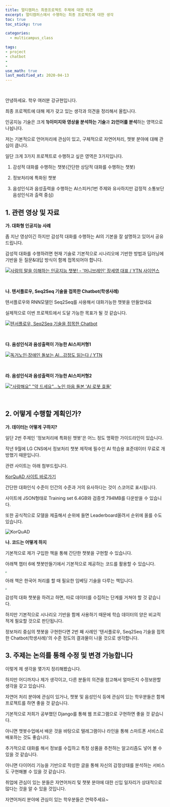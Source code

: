 ```yaml
---
title: 멀티캠퍼스 최종프로젝트 주제에 대한 의견
excerpt: 멀티캠퍼스에서 수행하는 최종 프로젝트에 대한 생각
toc: true
toc_sticky: true

categories:
  - multicampus_class

tags:
- project
- chatbot
- 
- 
use_math: true
last_modified_at: 2020-04-13
---
```








<br>

안녕하세요. 학우 여러분 강규현입니다. 

최종 프로젝트에 대해 제가 갖고 있는 생각과 의견을 정리해서 올립니다. 

인공지능 기술은 크게 **1)이미지와 영상을 분석하는 기술**과 **2)언어를 분석**하는 영역으로 나뉩니다. 

저는 기본적으로 언어처리에 관심이 있고, 구체적으로 자연어처리, 챗봇 분야에 대해 관심이 큽니다.

일단 크게 3가지 프로젝트로 수행하고 싶은 영역은 3가지입니다.  

1. 감성적 대화를 수행하는 챗봇(간단한 상담적 대화를 수행하는 챗봇)

2. 정보처리에 특화된 챗봇

3. 음성인식과 음성출력을 수행하는 AI스피커(1번 주제와 유사하지만 감정적 소통보단 음성인식과 출력 중심)



## 1. 관련 영상 및 자료

**가. 대화형 인공지능 사례**

좀 지난 영상이긴 하지만 감성적 대화를 수행하는 AI의 기본을 잘 설명하고 있어서 공유드립니다.

감성적 대화를 수행하려면 현재 기술로 기본적으로 시나리오에 기반한 방법과  딥러닝에 기반을 둔 질문&대답 방식이 함께 접목되어야 합니다. 

[![사람의 말을 이해하는 인공지능 챗봇! - '머니브레인' 장세영 대표 / YTN 사이언스](http://img.youtube.com/vi/zLBGEwnn7GE/0.jpg)](https://www.youtube.com/watch?v=zLBGEwnn7GE?t=0s)



<br>

**나. 텐서플로우, Seq2Seq 기술을 접목한 Chatbot(학생사례)**

텐서플로우와 RNN모델인 Seq2Seq를 사용해서 대화가능한 챗봇을 만들었네요

실제적으로 이번 프로젝트에서 도달 가능한 목표가 될 것 같습니다. 

[![텐서플로우, Seq2Seq 기술을 접목한 Chatbot](http://img.youtube.com/vi/LGWlaNZBScc/0.jpg)](https://www.youtube.com/watch?v=LGWlaNZBScc?t=0s)



<br>

**다. 음성인식과 음성출력이 가능한 AI스피커형1**

[![독거노인·장애인 돌보는 AI...감정도 읽는다 / YTN](http://img.youtube.com/vi/yTNQpFPYVmY/0.jpg)](https://www.youtube.com/watch?v=yTNQpFPYVmY?t=0s)



<br>

**라. 음성인식과 음성출력이 가능한 AI스피커형2**

[!["사랑해요" "약 드세요"…노인 마음 돌본 'AI 로봇 효돌'](http://img.youtube.com/vi/vMCmA4whyP4/0.jpg)](https://www.youtube.com/watch?v=vMCmA4whyP4?t=0s)



<br>

## 2. 어떻게 수행할 계획인가?



**가. 데이터는 어떻게 구하지?**

일단 2번 주제인 '정보처리에 특화된 챗봇'은 어느 정도 명확한 가이드라인이 있습니다. 

작년 9월에 LG CNS에서 정보처리 챗봇 제작에 필수인 AI 학습용 표준데이터 무료로 개방했기 때문입니다. 

관련 사이트는 아래 첨부드립니다. 

[KorQuAD 사이트 바로가기](https://korquad.github.io/)

간단한 대화인식 수준이 인간의 수준과 거의 유사하다는 것이 스코어로 표시됩니다. 

사이트에 JSON형태로 Training set 6.4GB와 검증셋 794MB를 다운받을 수 있습니다. 

또한 공식적으로 모델을 제출해서 순위에 들면 Leaderboard올려서 순위에 올를 수도 있습니다. 

![KorQuAD](https://i.imgur.com/mGwtgIG.png)



**나. 코드는 어떻게 하지**

기본적으로 제가 구입한 책을 통해 간단한 챗봇을 구현할 수 있습니다. 

아래책 챕터 6에 챗봇만들기에서 기본적으로 제공하는 코드를 활용할 수 있습니다.

<img src="http://image.yes24.com/goods/69334316/800x0" style="zoom:30%;" />

아래 책은 한국어 처리를 할 때 필요한 임베딩 기술을 다루는 책입니다. 

<img src="http://image.yes24.com/goods/78569687/800x0" style="zoom:33%;" />



감성적 대화 챗봇을 하려고 하면, 따로 데이터를 수집하는 단계를 거쳐야 할 것 같습니다. 

하지만 기본적으로 시나리오 기반을 함께 사용하기 때문에 학습 데이터의 양은 비교적 적게 필요할 것으로 판단됩니다. 



정보처리 중심의 챗봇을 구현한다면 2번 째 사례인  '텐서플로우, Seq2Seq 기술을 접목한 Chatbot(학생사례)'의 수준 정도의 결과물이 나올 것으로 생각합니다.



## 3. 주제는 논의를 통해 수정 및 변경 가능합니다

이렇게 제 생각을 몇가지 정리해봤습니다. 

하지만 어디까지나 제가 생각이고, 다른 분들의 의견을 참고해서 얼마든지 수정보완할 생각을 갖고 있습니다. 

자연어 처리 분야에 관심이 있거나, 챗봇 및 음성인식 등에 관심이 있는 학우분들은 함께 프로젝트를 하면 좋을 것 같습니다. 

기본적으로 저희가 공부했던 Django를 통해 웹 프로그램으로 구현하면 좋을 것 같습니다. 

아니면 챗봇수업에서 배운 것을 바탕으로 텔레그램이나 라인을 통해 스마트폰 서비스로 배포하는 것도 좋습니다. 

추가적으로 대화를 해서 정보를 수집하고 특정 상품을 추천하는 알고리즘도 넣어 볼 수 있을 것 같습니다. 

아니면 다이어리 기능을 기반으로 작성한 글을 통해 자신의 감정상태를 분석하는 서비스도 구현해볼 수 있을 것 같습니다. 

취업에 관심이 있는 분들은 자연어처리 및 챗봇 분야에 대한 신입 일자리가 상대적으로 많다는 것을 알 수 있을 것입니다. 

자연어처리 분야에 관심이 있는 학우분들은 연락주세요~  

 